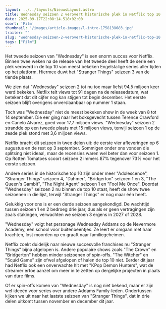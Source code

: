 ```yaml
---
layout: ../../layouts/NieuwsLayout.astro
title: Wednesday seizoen 2 verovert historische plek in Netflix top 10
date: 2025-09-17T22:08:14.518+02:00
soort: 'Film'
thumbnail: '/images/article-images/l-intro-1758138683.jpg'
trailer: ""
slug: 'wednesday-seizoen-2-verovert-historische-plek-in-netflix-top-10'
tags: ["Film"]
---
```


Het tweede seizoen van "Wednesday" is een enorm succes voor Netflix. Binnen twee
weken na de release van het tweede deel heeft de serie een plek veroverd in de
top 10 van meest bekeken Engelstalige series aller tijden op het platform.
Hiermee duwt het "Stranger Things" seizoen 3 van de tiende plaats.

We zien dat "Wednesday" seizoen 2 tot nu toe maar liefst 94,5 miljoen keer werd
bekeken. Netflix telt views tot 91 dagen na de releasedatum, wat betekent dat
dit cijfer nog kan stijgen tot begin december. Het eerste seizoen blijft
overigens onverslaanbaar op nummer 1 staan.

Toch was "Wednesday" niet de meest bekeken show in de week van 8 tot 14
september. Die eer ging naar het boksgevecht tussen Terence Crawford en Canelo
Alvarez, goed voor 17,7 miljoen views. "Wednesday" seizoen 2 strandde op een
tweede plaats met 15 miljoen views, terwijl seizoen 1 op de zesde plek stond met
3,6 miljoen views.

Netflix bracht dit seizoen in twee delen uit: de eerste vier afleveringen op 6
augustus en de rest op 3 september. Sommigen onder ons vonden die splitsing niet
ideaal, maar de recensies waren wel beter dan voor seizoen 1. Op Rotten Tomatoes
scoort seizoen 2 immers 87% tegenover 73% voor het eerste seizoen.

Andere series in de historische top 10 zijn onder meer "Adolescence", "Stranger
Things" seizoen 4, "Dahmer", "Bridgerton" seizoen 1 en 3, "The Queen's Gambit",
"The Night Agent" seizoen 1 en "Fool Me Once". Doordat "Wednesday" seizoen 2 nu
binnen de top 10 staat, heeft de show twee seizoenen in die lijst, terwijl
"Stranger Things" er nog maar één heeft.

Gelukkig voor ons is er een derde seizoen aangekondigd. De wachttijd tussen
seizoen 1 en 2 bedroeg drie jaar, dus als er geen vertragingen zijn zoals
stakingen, verwachten we seizoen 3 ergens in 2027 of 2028.

"Wednesday" volgt het personage Wednesday Addams op de Nevermore Academy, een
school voor buitenbeentjes. Ze leert er omgaan met haar krachten, lost moorden
op en graaft naar familiegeheimen.

Netflix zoekt duidelijk naar nieuwe succesvolle franchises nu "Stranger Things"
bijna afgelopen is. Andere populaire shows zoals "The Crown" en "Bridgerton"
hebben minder seizoenen of spin-offs. "The Witcher" en "Squid Game" zijn ofwel
afgelopen of halen de top 10 niet. Eerder dit jaar had Netflix ook een
onverwachte hit met "KPop Demon Hunters", wat de streamer ertoe aanzet om meer
in te zetten op dergelijke projecten in plaats van dure films.

Of er spin-offs komen van "Wednesday" is nog niet bekend, maar er zijn wel
ideeën voor series over andere Addams Family-leden. Ondertussen kijken we uit
naar het laatste seizoen van "Stranger Things", dat in drie delen uitkomt tussen
november en december dit jaar.